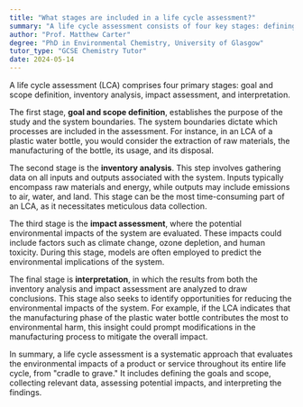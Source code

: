 ```yaml
---
title: "What stages are included in a life cycle assessment?"
summary: "A life cycle assessment consists of four key stages: defining goals and scope, conducting inventory analysis, performing impact assessment, and interpreting results."
author: "Prof. Matthew Carter"
degree: "PhD in Environmental Chemistry, University of Glasgow"
tutor_type: "GCSE Chemistry Tutor"
date: 2024-05-14
---
```


A life cycle assessment (LCA) comprises four primary stages: goal and scope definition, inventory analysis, impact assessment, and interpretation.

The first stage, **goal and scope definition**, establishes the purpose of the study and the system boundaries. The system boundaries dictate which processes are included in the assessment. For instance, in an LCA of a plastic water bottle, you would consider the extraction of raw materials, the manufacturing of the bottle, its usage, and its disposal.

The second stage is the **inventory analysis**. This step involves gathering data on all inputs and outputs associated with the system. Inputs typically encompass raw materials and energy, while outputs may include emissions to air, water, and land. This stage can be the most time-consuming part of an LCA, as it necessitates meticulous data collection.

The third stage is the **impact assessment**, where the potential environmental impacts of the system are evaluated. These impacts could include factors such as climate change, ozone depletion, and human toxicity. During this stage, models are often employed to predict the environmental implications of the system.

The final stage is **interpretation**, in which the results from both the inventory analysis and impact assessment are analyzed to draw conclusions. This stage also seeks to identify opportunities for reducing the environmental impacts of the system. For example, if the LCA indicates that the manufacturing phase of the plastic water bottle contributes the most to environmental harm, this insight could prompt modifications in the manufacturing process to mitigate the overall impact.

In summary, a life cycle assessment is a systematic approach that evaluates the environmental impacts of a product or service throughout its entire life cycle, from "cradle to grave." It includes defining the goals and scope, collecting relevant data, assessing potential impacts, and interpreting the findings.
    